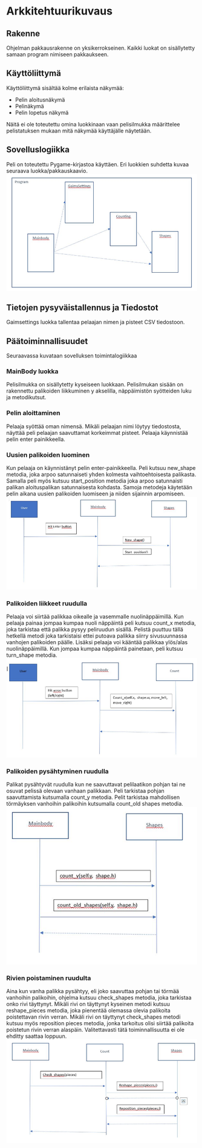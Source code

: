 # Arkkitehtuurikuvaus

## Rakenne

Ohjelman pakkausrakenne on yksikerrokseinen. Kaikki luokat on sisällytetty samaan program nimiseen pakkaukseen.


## Käyttöliittymä

Käyttöliittymä sisältää kolme erilaista näkymää:
- Pelin aloitusnäkymä
- Pelinäkymä
- Pelin lopetus näkymä

Näitä ei ole toteutettu omina luokkinaan vaan pelisilmukka määrittelee pelistatuksen mukaan mitä näkymää käyttäjälle
näytetään. 

## Sovelluslogiikka

Peli on toteutettu Pygame-kirjastoa käyttäen. Eri luokkien suhdetta kuvaa seuraava luokka/pakkauskaavio.
![Pakkausrakenne ja luokat ](./kuvat/Kaavio%20Pakkaus_Luokat.JPG)


## Tietojen pysyväistallennus ja Tiedostot

Gaimsettings luokka tallentaa pelaajan nimen ja pisteet CSV tiedostoon.

## Päätoiminnallisuudet

Seuraavassa kuvataan sovelluksen toimintalogiikkaa

### MainBody luokka
Pelisilmukka on sisällytetty kyseiseen luokkaan. Pelisilmukan sisään on rakennettu palikoiden liikkuminen y akselilla,
näppäimistön syötteiden luku ja metodikutsut.

### Pelin aloittaminen

Pelaaja syöttää oman nimensä. Mikäli pelaajan nimi löytyy tiedostosta, näyttää peli pelaajan saavuttamat korkeimmat
pisteet. Pelaaja käynnistää pelin enter painikkeella.

### Uusien palikoiden luominen

Kun pelaaja on käynnistänyt pelin enter-painikkeella. Peli kutsuu new_shape metodia, joka arpoo satunnaiseti
yhden kolmesta vaihtoehtoisesta palikasta. Samalla peli myös kutsuu start_position metodia joka arpoo 
satunnaisti palikan aloituspalikan satunnaisesta kohdasta. Samoja metodeja käytetään pelin aikana uusien 
palikoiden luomiseen ja niiden sijainnin arpomiseen.
![uusi palikka](./kuvat/New%20shape.JPG)

### Palikoiden liikkeet ruudulla
Pelaaja voi siirtää palikkaa oikealle ja vasemmalle nuolinäppäimillä. Kun pelaaja painaa jompaa kumpaa nuoli
näppäintä peli kutsuu count_x metodia, joka tarkistaa että palikka pysyy peliruudun sisällä. Pelistä puuttuu tällä 
hetkellä metodi joka tarkistaisi ettei putoava palikka siirry sivusuunnassa vanhojen palikoiden päälle.
Lisäksi pelaaja voi kääntää palikkaa ylös/alas nuolinäppäimillä. Kun jompaa kumpaa näppäintä painetaan, peli kutsuu 
turn_shape metodia.
![palikat](./kuvat/Count_x.JPG)

### Palikoiden pysähtyminen ruudulla
Palikat pysähtyvät ruudulla kun ne saavuttavat pelilaatikon pohjan tai ne osuvat pelissä olevaan vanhaan palikkaan. 
Peli tarkistaa pohjan saavuttamista kutsumalla count_y metodia.
Pelit tarkistaa mahdollisen törmäyksen vanhoihin palikoihin kutsumalla count_old shapes metodia. 
![palikoiden liikkeet](./kuvat/count_y.JPG)

### Rivien poistaminen ruudulta

Aina kun vanha palikka pysähtyy, eli joko saavuttaa pohjan tai törmää vanhoihin palikoihin, ohjelma kutsuu 
check_shapes metodia, joka tarkistaa onko rivi täyttynyt. Mikäli rivi on täyttynyt kyseinen metodi kutsuu
reshape_pieces metodia, joka pienentää olemassa olevia palikoita poistettavan rivin verran. Mikäli rivi on 
täyttynyt check_shapes metodi kutsuu myös reposition pieces metodia, jonka tarkoitus olisi siirtää palikoita
poistetun rivin verran alaspäin. Valitettavasti tätä toiminnallisuutta ei ole ehditty saattaa loppuun.
![rivien poisto](./kuvat/check_shapes.JPG)

